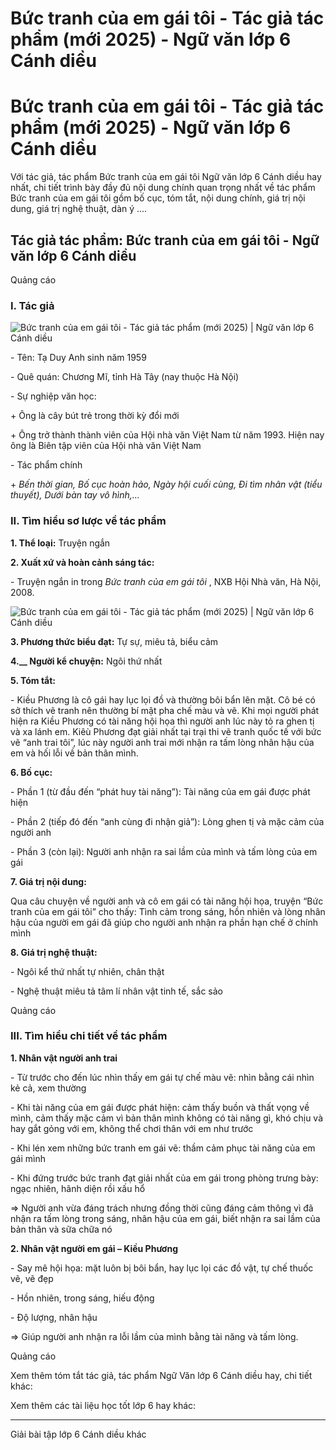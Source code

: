 # Bức tranh của em gái tôi - Tác giả tác phẩm (mới 2025) - Ngữ văn lớp 6 Cánh diều

# Bức tranh của em gái tôi - Tác giả tác phẩm (mới 2025) - Ngữ văn lớp 6 Cánh diều

Với tác giả, tác phẩm Bức tranh của em gái tôi Ngữ văn lớp 6 Cánh diều hay nhất, chi tiết trình bày đầy đủ nội dung chính quan trọng nhất về tác phẩm Bức tranh của em gái tôi gồm bố cục, tóm tắt, nội dung chính, giá trị nội dung, giá trị nghệ thuật, dàn ý ....

## Tác giả tác phẩm: Bức tranh của em gái tôi - Ngữ văn lớp 6 Cánh diều

Quảng cáo

### **I. Tác giả**

![Bức tranh của em gái tôi - Tác giả tác phẩm \(mới 2025\) | Ngữ văn lớp 6 Cánh diều](https://vietjack.com/soan-van-lop-6-cd/images/tac-gia-tac-pham-buc-tranh-cua-em-gai-toi-77509.png)

\- Tên: Tạ Duy Anh sinh năm 1959

\- Quê quán: Chương Mĩ, tỉnh Hà Tây (nay thuộc Hà Nội)

\- Sự nghiệp văn học: 

\+ Ông là cây bút trẻ trong thời kỳ đổi mới

\+ Ông trở thành thành viên của Hội nhà văn Việt Nam từ năm 1993. Hiện nay ông là Biên tập viên của Hội nhà văn Việt Nam

\- Tác phẩm chính

\+ _Bến thời gian, Bố cục hoàn hảo, Ngày hội cuối cùng, Đi tìm nhân vật (tiểu thuyết), Dưới bàn tay vô hình,..._

### **II. Tìm hiểu sơ lược về tác phẩm**

**1\. Thể loại:** Truyện ngắn

**2\. Xuất xứ và hoàn cảnh sáng tác:**

\- Truyện ngắn in trong _Bức tranh của em gái tôi_ , NXB Hội Nhà văn, Hà Nội, 2008.  
  


![Bức tranh của em gái tôi - Tác giả tác phẩm \(mới 2025\) | Ngữ văn lớp 6 Cánh diều](https://vietjack.com/soan-van-lop-6-cd/images/tac-gia-tac-pham-buc-tranh-cua-em-gai-toi-77510.png)

  


**3\. Phương thức biểu đạt:** Tự sự, miêu tả, biểu cảm

**4.__ Người kể chuyện:** Ngôi thứ nhất

**5\. Tóm tắt:**

\- Kiều Phương là cô gái hay lục lọi đồ và thường bôi bẩn lên mặt. Cô bé có sở thích vẽ tranh nên thường bí mật pha chế màu và vẽ. Khi mọi người phát hiện ra Kiều Phương có tài năng hội họa thì người anh lúc này tỏ ra ghen tị và xa lánh em. Kiêù Phương đạt giải nhất tại trại thi vẽ tranh quốc tế với bức vẽ “anh trai tôi”, lúc này người anh trai mới nhận ra tấm lòng nhân hậu của em và hối lỗi về bản thân mình.

**6\. Bố cục:**

\- Phần 1 (từ đầu đến “phát huy tài năng”): Tài năng của em gái được phát hiện

\- Phần 2 (tiếp đó đến “anh cùng đi nhận giả”): Lòng ghen tị và mặc cảm của người anh

\- Phần 3 (còn lại): Người anh nhận ra sai lầm của mình và tấm lòng của em gái

**7\. Giá trị nội dung:**

Qua câu chuyện về người anh và cô em gái có tài năng hội họa, truyện “Bức tranh của em gái tôi” cho thấy: Tình cảm trong sáng, hồn nhiên và lòng nhân hậu của người em gái đã giúp cho người anh nhận ra phần hạn chế ở chính mình

**8\. Giá trị nghệ thuật:**

\- Ngôi kể thứ nhất tự nhiên, chân thật

\- Nghệ thuật miêu tả tâm lí nhân vật tinh tế, sắc sảo

Quảng cáo

### **III. Tìm hiểu chi tiết về tác phẩm**

**1\. Nhân vật người anh trai**

\- Từ trước cho đến lúc nhìn thấy em gái tự chế màu vẽ: nhìn bằng cái nhìn kẻ cả, xem thường

\- Khi tài năng của em gái được phát hiện: cảm thấy buồn và thất vọng về mình, cảm thấy mặc cảm vì bản thân mình không có tài năng gì, khó chịu và hay gắt gỏng với em, không thể chơi thân với em như trước

\- Khi lén xem những bức tranh em gái vẽ: thầm cảm phục tài năng của em gái mình

\- Khi đứng trước bức tranh đạt giải nhất của em gái trong phòng trưng bày: ngạc nhiên, hãnh diện rồi xấu hổ

=> Người anh vừa đáng trách nhưng đồng thời cũng đáng cảm thông vì đã nhận ra tấm lòng trong sáng, nhân hậu của em gái, biết nhận ra sai lầm của bản thân và sữa chữa nó

**2\. Nhân vật người em gái – Kiều Phương**

\- Say mê hội họa: mặt luôn bị bôi bẩn, hay lục lọi các đồ vật, tự chế thuốc vẽ, vẽ đẹp

\- Hồn nhiên, trong sáng, hiếu động

\- Độ lượng, nhân hậu

=> Giúp người anh nhận ra lỗi lầm của mình bằng tài năng và tấm lòng.

Quảng cáo

Xem thêm tóm tắt tác giả, tác phẩm Ngữ Văn lớp 6 Cánh diều hay, chi tiết khác:

Xem thêm các tài liệu học tốt lớp 6 hay khác:

* * *

Giải bài tập lớp 6 Cánh diều khác
